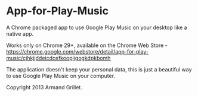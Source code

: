 App-for-Play-Music
==================

A Chrome packaged app to use Google Play Music on your desktop like a native app.

Works only on Chrome 29+, available on the Chrome Web Store - https://chrome.google.com/webstore/detail/app-for-play-music/cjhkjjddeicdcefkoopjigogkdpkbomh
 
The application doesn't keep your personal data, this is just a beautiful way to use Google Play Music on your computer.

Copyright 2013 Armand Grillet.
